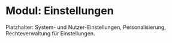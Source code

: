 # Modul: Einstellungen

Platzhalter: System- und Nutzer-Einstellungen, Personalisierung, Rechteverwaltung für Einstellungen.
